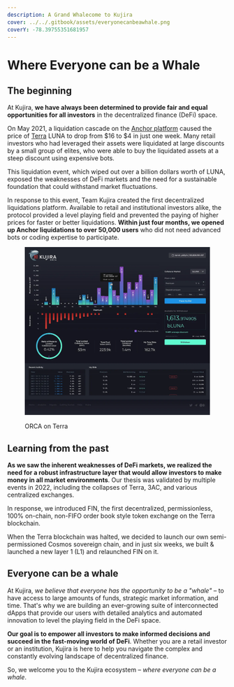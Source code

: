 ```yaml
---
description: A Grand Whalecome to Kujira
cover: ../../.gitbook/assets/everyonecanbeawhale.png
coverY: -78.39755351681957
---
```


# Where Everyone can be a Whale

## The beginning

At Kujira, **we have always been determined to provide fair and equal opportunities for all investors** in the decentralized finance (DeFi) space.

On May 2021, a liquidation cascade on the [Anchor platform](https://twitter.com/anchor\_protocol?lang=en) caused the price of [Terra](https://docs.terra.money/) LUNA to drop from $16 to $4 in just one week. Many retail investors who had leveraged their assets were liquidated at large discounts by a small group of elites, who were able to buy the liquidated assets at a steep discount using expensive bots.&#x20;

This liquidation event, which wiped out over a billion dollars worth of LUNA, exposed the weaknesses of DeFi markets and the need for a sustainable foundation that could withstand market fluctuations.

In response to this event, Team Kujira created the first decentralized liquidations platform. Available to retail and institutional investors alike, the protocol provided a level playing field and prevented the paying of higher prices for faster or better liquidations. **Within just four months, we opened up Anchor liquidations to over 50,000 users** who did not need advanced bots or coding expertise to participate.

<figure><img src="../../.gitbook/assets/ORCA terra.png" alt="" width="563"><figcaption><p>ORCA on Terra</p></figcaption></figure>

## Learning from the past

**As we saw the inherent weaknesses of DeFi markets, we realized the need for a robust infrastructure layer that would allow investors to make money in all market environments**. Our thesis was validated by multiple events in 2022, including the collapses of Terra, 3AC, and various centralized exchanges.

In response, we introduced FIN, the first decentralized, permissionless, 100% on-chain, non-FIFO order book style token exchange on the Terra blockchain.

When the Terra blockchain was halted, we decided to launch our own semi-permissioned Cosmos sovereign chain, and in just six weeks, we built & launched a new layer 1 (L1) and relaunched FIN on it.

## Everyone can be a whale

At Kujira, _we believe that_ _everyone has the opportunity to be a "whale"_ – to have access to large amounts of funds, strategic market information, and time. That's why we are building an ever-growing suite of interconnected dApps that provide our users with detailed analytics and automated innovation to level the playing field in the DeFi space.

**Our goal is to empower all investors to make informed decisions and succeed in the fast-moving world of DeFi**. Whether you are a retail investor or an institution, Kujira is here to help you navigate the complex and constantly evolving landscape of decentralized finance.

So, we welcome you to the Kujira ecosystem – _where everyone can be a whale_.
